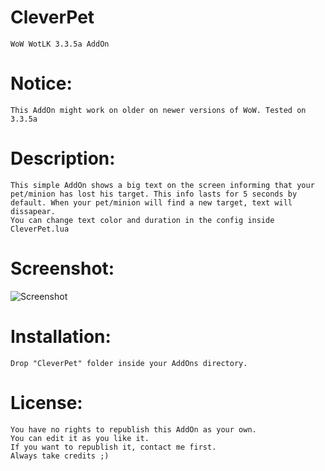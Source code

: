 # CleverPet
    WoW WotLK 3.3.5a AddOn

# Notice:
    This AddOn might work on older on newer versions of WoW. Tested on 3.3.5a

# Description:
    This simple AddOn shows a big text on the screen informing that your
    pet/minion has lost his target. This info lasts for 5 seconds by
    default. When your pet/minion will find a new target, text will dissapear.
    You can change text color and duration in the config inside CleverPet.lua
    
# Screenshot:
![Screenshot](https://i.imgur.com/lbvTxK3.png)

# Installation:
    Drop "CleverPet" folder inside your AddOns directory.

# License:
    You have no rights to republish this AddOn as your own.
    You can edit it as you like it.
    If you want to republish it, contact me first.
    Always take credits ;)
